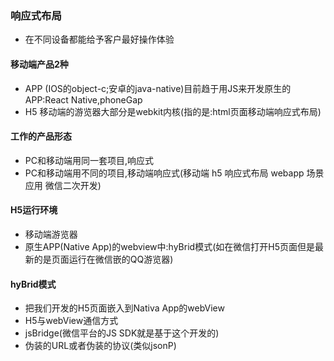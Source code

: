 ### 响应式布局
- 在不同设备都能给予客户最好操作体验
#### 移动端产品2种
- APP (IOS的object-c;安卓的java-native)目前趋于用JS来开发原生的APP:React Native,phoneGap
- H5 移动端的游览器大部分是webkit内核(指的是:html页面移动端响应式布局)
#### 工作的产品形态
- PC和移动端用同一套项目,响应式
- PC和移动端用不同的项目,移动端响应式(移动端 h5 响应式布局 webapp 场景应用 微信二次开发)
#### H5运行环境
- 移动端游览器
- 原生APP(Native App)的webview中:hyBrid模式(如在微信打开H5页面但是最新的是页面运行在微信嵌的QQ游览器)
#### hyBrid模式
- 把我们开发的H5页面嵌入到Nativa App的webView
- H5与webView通信方式
- jsBridge(微信平台的JS SDK就是基于这个开发的)
- 伪装的URL或者伪装的协议(类似jsonP)
